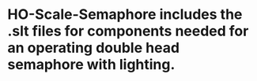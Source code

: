 # HO-Scale-Semaphore includes the .slt files for components needed for an operating double head semaphore with lighting.
